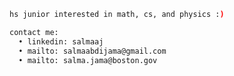 ````bash
hs junior interested in math, cs, and physics :)
````

````bash
contact me:
  • linkedin: salmaaj
  • mailto: salmaabdijama@gmail.com
  • mailto: salma.jama@boston.gov
````
